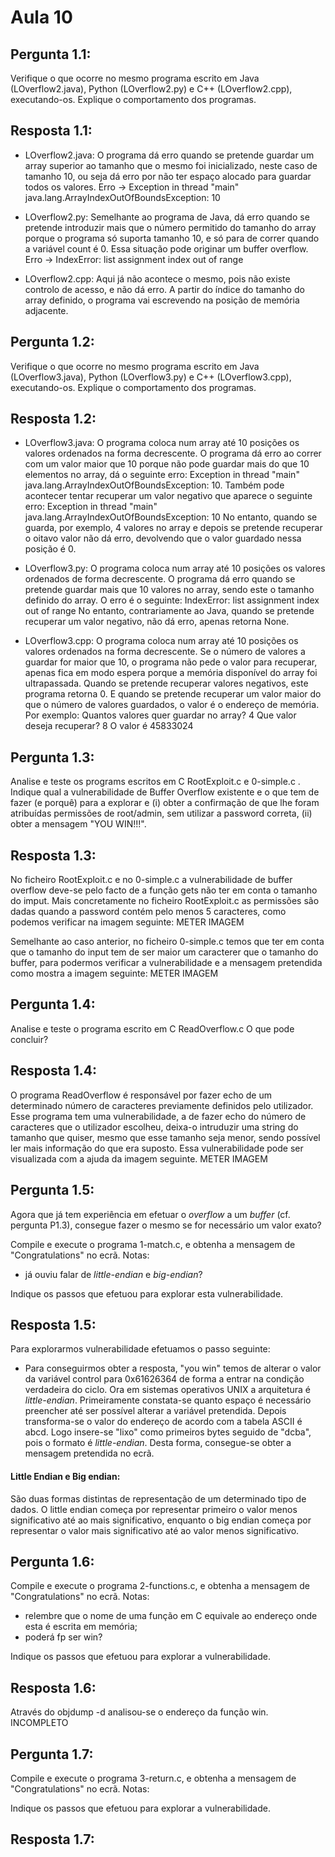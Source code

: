 # Aula 10


## Pergunta 1.1:
Verifique o que ocorre no mesmo programa escrito em Java (LOverflow2.java), Python (LOverflow2.py) e C++ (LOverflow2.cpp), executando-os.
Explique o comportamento dos programas.


## Resposta 1.1:

* LOverflow2.java: O programa dá erro quando se pretende guardar um array superior ao tamanho que o mesmo foi inicializado, neste caso de tamanho 10, ou seja dá erro por não ter espaço alocado para guardar todos os valores. 
Erro -> Exception in thread "main" java.lang.ArrayIndexOutOfBoundsException: 10

* LOverflow2.py: Semelhante ao programa de Java, dá erro quando se pretende introduzir mais que o número permitido do tamanho do array porque o programa só suporta tamanho 10, e só para de correr quando a variável count é 0. Essa situação pode originar um buffer overflow. 
Erro -> IndexError: list assignment index out of range

* LOverflow2.cpp: Aqui já não acontece o mesmo, pois não existe controlo de acesso, e não dá erro. A partir do índice do tamanho do array definido, o programa vai escrevendo na posição de memória adjacente.



## Pergunta 1.2:
Verifique o que ocorre no mesmo programa escrito em Java (LOverflow3.java), Python (LOverflow3.py) e C++
(LOverflow3.cpp), executando-os.
Explique o comportamento dos programas.

## Resposta 1.2:

* LOverflow3.java: O programa coloca num array até 10 posições os valores ordenados na forma decrescente.
O programa dá erro ao correr com um valor maior que 10 porque não pode guardar mais do que 10 elementos no array, dá o seguinte erro: Exception in thread "main" java.lang.ArrayIndexOutOfBoundsException: 10. Também pode acontecer tentar recuperar um valor negativo que aparece o seguinte erro: Exception in thread "main" java.lang.ArrayIndexOutOfBoundsException: 10
No entanto, quando se guarda, por exemplo, 4 valores no array e depois se pretende recuperar o oitavo valor não dá erro, devolvendo que o valor guardado nessa posição é 0.


* LOverflow3.py: O programa coloca num array até 10 posições os valores ordenados de forma decrescente. O programa dá erro quando se pretende guardar mais que 10 valores no array, sendo este o tamanho definido do array. O erro é o seguinte: IndexError: list assignment index out of range
No entanto, contrariamente ao Java, quando se pretende recuperar um valor negativo, não dá erro, apenas retorna None.


* LOverflow3.cpp: O programa coloca num array até 10 posições os valores ordenados na forma decrescente.
Se o número de valores a guardar for maior que 10, o programa não pede o valor para recuperar, apenas fica em modo espera porque a memória disponível do array foi ultrapassada. Quando se pretende recuperar valores negativos, este programa retorna 0. E quando se pretende recuperar um valor maior do que o número de valores guardados, o valor é o endereço de memória. Por exemplo:
Quantos valores quer guardar no array? 4
Que valor deseja recuperar? 8
O valor é 45833024



## Pergunta 1.3:
Analise e teste os programs escritos em C RootExploit.c e 0-simple.c .
Indique qual a vulnerabilidade de Buffer Overflow existente e o que tem de fazer (e porquê) para a explorar e (i)
obter a confirmação de que lhe foram atribuídas permissões de root/admin, sem utilizar a password correta, (ii)
obter a mensagem "YOU WIN!!!".

## Resposta 1.3:
No ficheiro RootExploit.c e no 0-simple.c a vulnerabilidade de buffer overflow deve-se pelo facto de a função gets não ter em conta o tamanho do imput.
Mais concretamente no ficheiro RootExploit.c as permissões são dadas quando a password contém pelo menos 5 caracteres, como podemos verificar na imagem seguinte:
METER IMAGEM

Semelhante ao caso anterior, no ficheiro 0-simple.c temos que ter em conta que o tamanho do input tem de ser maior um caracterer que o tamanho do buffer, para podermos verificar a vulnerabilidade e a mensagem pretendida como mostra a imagem seguinte:
METER IMAGEM


## Pergunta 1.4:
Analise e teste o programa escrito em C ReadOverflow.c
O que pode concluir?

## Resposta 1.4: 
O programa ReadOverflow é responsável por fazer echo de um determinado número de caracteres previamente definidos pelo utilizador. Esse programa tem uma vulnerabilidade, a de fazer echo do número de caracteres que o utilizador escolheu, deixa-o intruduzir uma string do tamanho que quiser, mesmo que esse tamanho seja menor, sendo possível ler mais informação do que era suposto. Essa vulnerabilidade pode ser visualizada com a ajuda da imagem seguinte.
METER IMAGEM


## Pergunta 1.5:

Agora que já tem experiência em efetuar o _overflow_ a um _buffer_ (cf. pergunta P1.3), consegue fazer o mesmo se for necessário um valor exato?

Compile e execute o programa 1-match.c, e obtenha a mensagem de "Congratulations" no ecrã. Notas:
  + já ouviu falar de _little-endian_ e _big-endian_?

Indique os passos que efetuou para explorar esta vulnerabilidade.

## Resposta 1.5:

Para explorarmos vulnerabilidade efetuamos o passo seguinte:
* Para conseguirmos obter a resposta, "you win" temos de alterar o valor da variável control para 0x61626364 de forma a entrar na condição verdadeira do ciclo.
Ora em sistemas operativos UNIX a arquitetura é _little-endian_. Primeiramente constata-se quanto espaço é necessário preencher até ser possível alterar a variável pretendida. Depois transforma-se o valor do endereço de acordo com a tabela ASCII é abcd. Logo insere-se "lixo" como primeiros bytes seguido de "dcba", pois o formato é _little-endian_. Desta forma, consegue-se obter a mensagem pretendida no ecrã.
 


#### Little Endian e Big endian:
São duas formas distintas de representação de um determinado tipo de dados. O little endian começa por representar primeiro o valor menos significativo até ao mais significativo, enquanto o big endian começa por representar o valor mais significativo até ao valor menos significativo.

## Pergunta 1.6:


Compile e execute o programa 2-functions.c, e obtenha a mensagem de "Congratulations" no ecrã. Notas:
  + relembre que o nome de uma função em C equivale ao endereço onde esta é escrita em memória;
  + poderá fp ser win?

Indique os passos que efetuou para explorar a vulnerabilidade.


## Resposta 1.6: 

Através do objdump -d analisou-se o endereço da função win. INCOMPLETO

## Pergunta 1.7:

Compile e execute o programa 3-return.c, e obtenha a mensagem de "Congratulations" no ecrã. Notas:

Indique os passos que efetuou para explorar a vulnerabilidade.


## Resposta 1.7:

